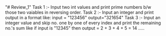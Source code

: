"# Review_1" 
Task 1 :- Input two int values and print prime numbers b/w those two vaiables in reversing order.
Task 2 :- Input an integer and print output in a format like: input = "123456"  output="321654"
Task 3 :- Input an integer value and skip no. one by one of every index and print the remaining no.'s sum like if input is "12345" then 
output = 2 + 3 + 4 + 5 = 14 .....
